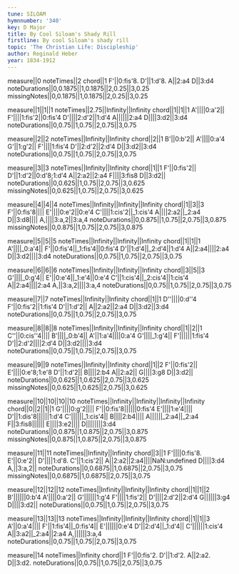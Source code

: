 ```yaml
---
tune: SILOAM
hymnnumber: '340'
key: D Major
title: By Cool Siloam's Shady Rill
firstline: By cool Siloam's shady rill
topic: 'The Christian Life: Discipleship'
author: Reginald Heber
year: 1834-1912
---
```

measure||0
noteTimes||2
chord||1
F'||0:fis'8.
D'||1:d'8.
A||2:a4
D||3:d4
noteDurations||0,0.1875||1,0.1875||2,0.25||3,0.25
missingNotes||0,0.1875||1,0.1875||2,0.25||3,0.25

measure||1||1||1
noteTimes||2.75||Infinity||Infinity
chord||1||1||1
A'||||0:a'2||
F'||||1:fis'2||0:fis'4
D'||||2:d'2||1:d'4
A||||||2:a4
D||||3:d2||3:d4
noteDurations||0,0.75||1,0.75||2,0.75||3,0.75

measure||2||2
noteTimes||Infinity||Infinity
chord||2||1
B'||0:b'2||
A'||||0:a'4
G'||1:g'2||
F'||||1:fis'4
D'||2:d'2||2:d'4
D||3:d2||3:d4
noteDurations||0,0.75||1,0.75||2,0.75||3,0.75

measure||3||3
noteTimes||Infinity||Infinity
chord||1||1
F'||0:fis'2||
D'||1:d'2||0:d'8;1:d'4
A||2:a2||2:a4
F||||3:fis8
D||3:d2||
noteDurations||0,0.625||1,0.75||2,0.75||3,0.625
missingNotes||0,0.625||1,0.75||2,0.75||3,0.625

measure||4||4||4
noteTimes||Infinity||Infinity||Infinity
chord||1||3||3
F'||0:fis'8||||
E'||||0:e'2||0:e'4
C'||||1:cis'2||_1:cis'4
A||||2:a2||_2:a4
D||3:d8||||
A,||||3:a,2||3:a,4
noteDurations||0,0.875||1,0.75||2,0.75||3,0.875
missingNotes||0,0.875||1,0.75||2,0.75||3,0.875

measure||5||5||5
noteTimes||Infinity||Infinity||Infinity
chord||1||1||1
A'||||_0:a'4||
F'||0:fis'4||_1:fis'4||0:fis'4
D'||1:d'4||_2:d'4||1:d'4
A||2:a4||||2:a4
D||3:d2||||3:d4
noteDurations||0,0.75||1,0.75||2,0.75||3,0.75

measure||6||6||6
noteTimes||Infinity||Infinity||Infinity
chord||3||5||3
G'||||_0:g'4||
E'||0:e'4||_1:e'4||0:e'4
C'||1:cis'4||_2:cis'4||1:cis'4
A||2:a4||||2:a4
A,||3:a,2||||3:a,4
noteDurations||0,0.75||1,0.75||2,0.75||3,0.75

measure||7||7
noteTimes||Infinity||Infinity
chord||1||1
D''||||0:d''4
F'||0:fis'2||1:fis'4
D'||1:d'2||
A||2:a2||2:a4
D||3:d2||3:d4
noteDurations||0,0.75||1,0.75||2,0.75||3,0.75

measure||8||8||8
noteTimes||Infinity||Infinity||Infinity
chord||1||2||1
C''||0:cis''4||||
B'||||_0:b'4||
A'||1:a'4||||0:a'4
G'||||_1:g'4||
F'||||||1:fis'4
D'||2:d'2||||2:d'4
D||3:d2||||3:d4
noteDurations||0,0.75||1,0.75||2,0.75||3,0.75

measure||9||9
noteTimes||Infinity||Infinity
chord||1||2
F'||0:fis'2||
E'||||0:e'8;1:e'8
D'||1:d'2||
B||||2:b4
A||2:a2||
G||||3:g8
D||3:d2||
noteDurations||0,0.625||1,0.625||2,0.75||3,0.625
missingNotes||0,0.625||1,0.625||2,0.75||3,0.625

measure||10||10||10||10
noteTimes||Infinity||Infinity||Infinity||Infinity
chord||0||2||1||1
G'||||0:g'2||||
F'||0:fis'8||||||0:fis'4
E'||||1:e'4||||
D'||1:dis'8||||||1:d'4
C'||||||_1:cis'4||
B||||2:b4||||
A||||||_2:a4||_2:a4
F||3:fis8||||||
E||||3:e2||||
D||||||||3:d4
noteDurations||0,0.875||1,0.875||2,0.75||3,0.875
missingNotes||0,0.875||1,0.875||2,0.75||3,0.875

measure||11||11
noteTimes||Infinity||Infinity
chord||3||1
F'||||0:fis'8.
E'||0:e'2||
D'||||1:d'8.
C'||1:cis'2||
A||2:a2||2:a4||||NaN:undefined
D||||3:d4
A,||3:a,2||
noteDurations||0,0.6875||1,0.6875||2,0.75||3,0.75
missingNotes||0,0.6875||1,0.6875||2,0.75||3,0.75

measure||12||12||12
noteTimes||Infinity||Infinity||Infinity
chord||1||1||2
B'||||||0:b'4
A'||||0:a'2||
G'||||||1:g'4
F'||||1:fis'2||
D'||||2:d'2||2:d'4
G||||||3:g4
D||||3:d2||
noteDurations||0,0.75||1,0.75||2,0.75||3,0.75

measure||13||13||13
noteTimes||Infinity||Infinity||Infinity
chord||1||1||3
A'||0:a'4||||
F'||1:fis'4||_0:fis'4||
E'||||||0:e'4
D'||2:d'4||_1:d'4||
C'||||||1:cis'4
A||3:a2||_2:a4||2:a4
A,||||||3:a,4
noteDurations||0,0.75||1,0.75||2,0.75||3,0.75

measure||14
noteTimes||Infinity
chord||1
F'||0:fis'2.
D'||1:d'2.
A||2:a2.
D||3:d2.
noteDurations||0,0.75||1,0.75||2,0.75||3,0.75

